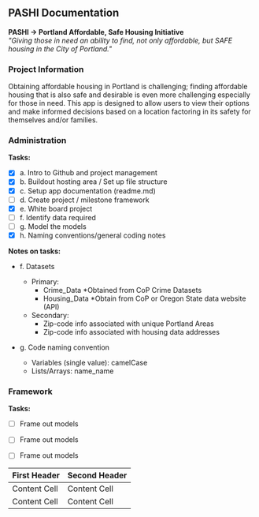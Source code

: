 ## PASHI Documentation ##
**PASHI -> Portland Affordable, Safe Housing Initiative**  
*"Giving those in need an ability to find, not only affordable, but SAFE housing in the City of Portland."*

### Project Information

Obtaining affordable housing in Portland is challenging; finding affordable housing that is also safe and desirable is even more challenging especially for those in need.  This app is designed to allow users to view their options and make informed decisions based on a location factoring in its safety for themselves and/or families.

### Administration

**Tasks:**

  - [x] a. Intro to Github and project management
  - [x] b. Buildout hosting area / Set up file structure
  - [x] c. Setup app documentation (readme.md)
  - [ ] d. Create project / milestone framework
  - [x] e. White board project
  - [ ] f. Identify data required
  - [ ] g. Model the models
  - [x] h. Naming conventions/general coding notes

**Notes on tasks:**

  - f. Datasets
     - Primary:  
       - Crime_Data *Obtained from CoP Crime Datasets  
       - Housing_Data *Obtain from CoP or Oregon State data website (API)  
     - Secondary:    
       - Zip-code info associated with unique Portland Areas  
       - Zip-code info associated with housing data addresses  

  - g. Code naming convention  
     - Variables (single value):  camelCase  
     - Lists/Arrays:  name_name  

### Framework

  **Tasks:**
   - [ ] Frame out models  
   - [ ] Frame out models  
   - [ ] Frame out models  



  | First Header  | Second Header |
  | ------------- | ------------- |
  | Content Cell  | Content Cell  |
  | Content Cell  | Content Cell  |

